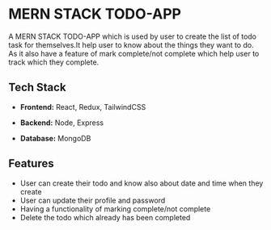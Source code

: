 
# MERN STACK TODO-APP

A MERN STACK TODO-APP which is used by user to create the list of todo task for themselves.It help user to know about the things they want to do. As it also have a feature of mark complete/not complete which help user to track which they complete.

## Tech Stack

- **Frontend:** React, Redux, TailwindCSS

- **Backend:** Node, Express

- **Database:** MongoDB



## Features

- User can create their todo and know also about date and time when they create
- User can update their profile and password
- Having a functionality of marking complete/not complete
- Delete the todo which already has been completed

